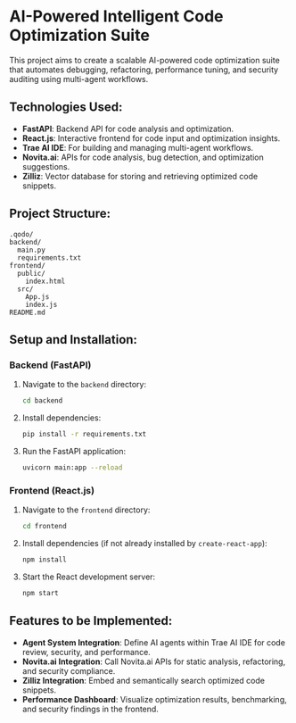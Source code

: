 # AI-Powered Intelligent Code Optimization Suite

This project aims to create a scalable AI-powered code optimization suite that automates debugging, refactoring, performance tuning, and security auditing using multi-agent workflows.

## Technologies Used:
- **FastAPI**: Backend API for code analysis and optimization.
- **React.js**: Interactive frontend for code input and optimization insights.
- **Trae AI IDE**: For building and managing multi-agent workflows.
- **Novita.ai**: APIs for code analysis, bug detection, and optimization suggestions.
- **Zilliz**: Vector database for storing and retrieving optimized code snippets.

## Project Structure:

```
.qodo/
backend/
  main.py
  requirements.txt
frontend/
  public/
    index.html
  src/
    App.js
    index.js
README.md
```

## Setup and Installation:

### Backend (FastAPI)
1. Navigate to the `backend` directory:
   ```bash
   cd backend
   ```
2. Install dependencies:
   ```bash
   pip install -r requirements.txt
   ```
3. Run the FastAPI application:
   ```bash
   uvicorn main:app --reload
   ```

### Frontend (React.js)
1. Navigate to the `frontend` directory:
   ```bash
   cd frontend
   ```
2. Install dependencies (if not already installed by `create-react-app`):
   ```bash
   npm install
   ```
3. Start the React development server:
   ```bash
   npm start
   ```

## Features to be Implemented:
- **Agent System Integration**: Define AI agents within Trae AI IDE for code review, security, and performance.
- **Novita.ai Integration**: Call Novita.ai APIs for static analysis, refactoring, and security compliance.
- **Zilliz Integration**: Embed and semantically search optimized code snippets.
- **Performance Dashboard**: Visualize optimization results, benchmarking, and security findings in the frontend.